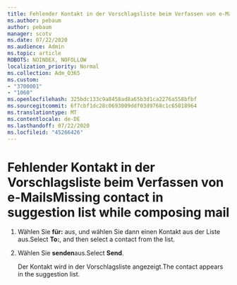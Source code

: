 ```yaml
---
title: Fehlender Kontakt in der Vorschlagsliste beim Verfassen von e-Mails
ms.author: pebaum
author: pebaum
manager: scotv
ms.date: 07/22/2020
ms.audience: Admin
ms.topic: article
ROBOTS: NOINDEX, NOFOLLOW
localization_priority: Normal
ms.collection: Adm_O365
ms.custom:
- "3700001"
- "1060"
ms.openlocfilehash: 325bdc133c9a8458ad8a65b3d1ca2276a558bfbf
ms.sourcegitcommit: 6f7cbf1dc28c0693009ddf03d9768c1c65018964
ms.translationtype: MT
ms.contentlocale: de-DE
ms.lasthandoff: 07/22/2020
ms.locfileid: "45266426"
---
```

# <a name="missing-contact-in-suggestion-list-while-composing-mail"></a><span data-ttu-id="69cc3-102">Fehlender Kontakt in der Vorschlagsliste beim Verfassen von e-Mails</span><span class="sxs-lookup"><span data-stu-id="69cc3-102">Missing contact in suggestion list while composing mail</span></span>

1. <span data-ttu-id="69cc3-103">Wählen Sie **für:** aus, und wählen Sie dann einen Kontakt aus der Liste aus.</span><span class="sxs-lookup"><span data-stu-id="69cc3-103">Select **To:**, and then select a contact from the list.</span></span>
2. <span data-ttu-id="69cc3-104">Wählen Sie **senden**aus.</span><span class="sxs-lookup"><span data-stu-id="69cc3-104">Select **Send**.</span></span>

    <span data-ttu-id="69cc3-105">Der Kontakt wird in der Vorschlagsliste angezeigt.</span><span class="sxs-lookup"><span data-stu-id="69cc3-105">The contact appears in the suggestion list.</span></span>